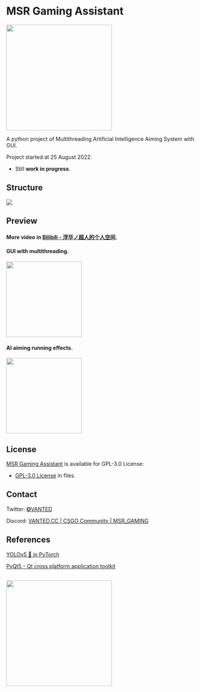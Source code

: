 # MSR Gaming Assistant
<img src="https://upload.cc/i1/2023/01/01/wcMjRB.png" width="280">

A python project of Multithreading Artificial Intelligence Aiming System with GUI.

Project started at 25 August 2022.
+ Still **work in progress**.

## Structure

<img src="https://upload.cc/i1/2023/01/01/7mVlXb.jpg">

## Preview

#### More video in [Bilibili - 浮华ノ超人的个人空间](https://space.bilibili.com/94341724).

#### GUI with multithreading.

[<img src="https://bb-embed.zjffun.com/embed?v=BV17U4y1r7Me" width="200">](https://www.bilibili.com/video/BV17U4y1r7Me/)

#### AI aiming running effects.

[<img src="https://bb-embed.zjffun.com/embed?v=BV1314y1t7PN" width="200">](https://www.bilibili.com/video/BV1314y1t7PN/)


## License

[MSR Gaming Assistant](https://github.com/wqy224491/MSR-GAMING-ASSISTANT) is available for GPL-3.0 License:

+ [GPL-3.0 License](https://github.com/wqy224491/MSR-GAMING-ASSISTANT/blob/main/LICENSE) in files.
 
 ## Contact
 
Twitter: [✪VANTED](https://twitter.com/vanted7580)

Discord: [VANTED.CC | CSGO Community | MSR_GAMING](https://discord.gg/2gS7kGu6)

## References
[YOLOv5 🚀 in PyTorch](https://github.com/ultralytics/yolov5)

[PyQt5 -  Qt cross platform application toolkit](https://pypi.org/project/PyQt5/)

## 

<img src="https://upload.cc/i1/2023/01/01/0nyLFI.png" width="280">


